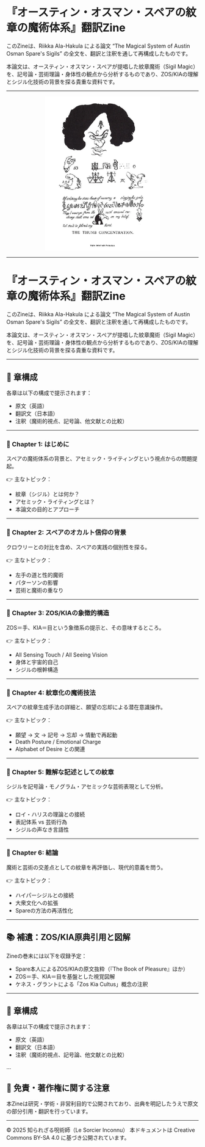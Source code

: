 # 『オースティン・オスマン・スペアの紋章の魔術体系』翻訳Zine

このZineは、Riikka Ala-Hakula による論文 “The Magical System of Austin Osman Spare's Sigils” の全文を、翻訳と注釈を通して再構成したものです。

本論文は、オースティン・オスマン・スペアが提唱した紋章魔術（Sigil Magic）を、記号論・芸術理論・身体性の観点から分析するものであり、ZOS/KIAの理解とシジル化技術の背景を探る貴重な資料です。


---
<div align="center">
 <img src="spare.png" width="300">
</div>

---

# 『オースティン・オスマン・スペアの紋章の魔術体系』翻訳Zine

このZineは、Riikka Ala-Hakula による論文 “The Magical System of Austin Osman Spare's Sigils” の全文を、翻訳と注釈を通して再構成したものです。

本論文は、オースティン・オスマン・スペアが提唱した紋章魔術（Sigil Magic）を、記号論・芸術理論・身体性の観点から分析するものであり、ZOS/KIAの理解とシジル化技術の背景を探る貴重な資料です。

---

## 📖 章構成

各章は以下の構成で提示されます：

- 原文（英語）
- 翻訳文（日本語）
- 注釈（魔術的視点、記号論、他文献との比較）

---

### 🔹 Chapter 1: はじめに

スペアの魔術体系の背景と、アセミック・ライティングという視点からの問題提起。

👉 主なトピック：
- 紋章（シジル）とは何か？
- アセミック・ライティングとは？
- 本論文の目的とアプローチ

---

### 🔹 Chapter 2: スペアのオカルト信仰の背景

クロウリーとの対比を含め、スペアの実践の個別性を探る。

👉 主なトピック：
- 左手の道と性的魔術
- パターソンの影響
- 芸術と魔術の重なり

---

### 🔹 Chapter 3: ZOS/KIAの象徴的構造

ZOS＝手、KIA＝目という象徴系の提示と、その意味するところ。

👉 主なトピック：
- All Sensing Touch / All Seeing Vision
- 身体と宇宙的自己
- シジルの根幹構造

---

### 🔹 Chapter 4: 紋章化の魔術技法

スペアの紋章生成手法の詳細と、願望の忘却による潜在意識操作。

👉 主なトピック：
- 願望 → 文 → 記号 → 忘却 → 情動で再起動
- Death Posture / Emotional Charge
- Alphabet of Desire との関連

---

### 🔹 Chapter 5: 難解な記述としての紋章

シジルを記号論・モノグラム・アセミックな芸術表現として分析。

👉 主なトピック：
- ロイ・ハリスの理論との接続
- 表記体系 vs 芸術行為
- シジルの声なき言語性

---

### 🔹 Chapter 6: 結論

魔術と芸術の交差点としての紋章を再評価し、現代的意義を問う。

👉 主なトピック：
- ハイパーシジルとの接続
- 大衆文化への拡張
- Spareの方法の再活性化

---

## 📚 補遺：ZOS/KIA原典引用と図解

Zineの巻末には以下を収録予定：

- Spare本人によるZOS/KIAの原文抜粋（『The Book of Pleasure』ほか）
- ZOS＝手、KIA＝目を基盤とした視覚図解
- ケネス・グラントによる「Zos Kia Cultus」概念の注釈

---

## 📖 章構成

各章は以下の構成で提示されます：

- 原文（英語）
- 翻訳文（日本語）
- 注釈（魔術的視点、記号論、他文献との比較）

...

## 🔖 免責・著作権に関する注意

本Zineは研究・学術・非営利目的で公開されており、出典を明記したうえで原文の部分引用・翻訳を行っています。

----

© 2025 知られざる呪術師（Le Sorcier Inconnu）
本ドキュメントは Creative Commons BY-SA 4.0 に基づき公開されています。

